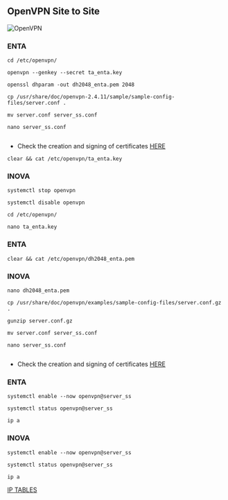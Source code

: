## OpenVPN Site to Site
![OpenVPN](https://user-images.githubusercontent.com/98809671/153732308-4ba48fa6-bc67-4b51-b1be-c8bbe2fe985c.jpg)
### ENTA
```
cd /etc/openvpn/
```

```
openvpn --genkey --secret ta_enta.key
```

```
openssl dhparam -out dh2048_enta.pem 2048
```

```
cp /usr/share/doc/openvpn-2.4.11/sample/sample-config-files/server.conf .
```

```
mv server.conf server_ss.conf
```

```
nano server_ss.conf
```

```

```
* Check the creation and signing of certificates [HERE](https://github.com/rodrigobosilva/ProjectAWS/blob/main/2.%20Part%20A/1.certificates.md)

```
clear && cat /etc/openvpn/ta_enta.key
```
### INOVA
```
systemctl stop openvpn
```

```
systemctl disable openvpn
```

```
cd /etc/openvpn/
```

```
nano ta_enta.key
```
### ENTA
```
clear && cat /etc/openvpn/dh2048_enta.pem
```
### INOVA
```
nano dh2048_enta.pem
```

```
cp /usr/share/doc/openvpn/examples/sample-config-files/server.conf.gz .
```

```
gunzip server.conf.gz
```

```
mv server.conf server_ss.conf
```

```
nano server_ss.conf
```

```

```
* Check the creation and signing of certificates [HERE](https://github.com/rodrigobosilva/ProjectAWS/blob/main/2.%20Part%20A/1.certificates.md)
### ENTA
```
systemctl enable --now openvpn@server_ss
```

```
systemctl status openvpn@server_ss
```

```
ip a
```
### INOVA
```
systemctl enable --now openvpn@server_ss
```

```
systemctl status openvpn@server_ss
```

```
ip a
```


[IP TABLES](https://github.com/rodrigobosilva/ProjectAWS/blob/main/2.%20Part%20A/6.iptables.md)
```

```

```

```

```

```

```

```

```

```

```

```

```

```

```

```

```

```

```

```

```

```

```

```

```

```

```

```

```

```

```

```

```

```

```

```

```

```

```

```

```

```

```

```

```

```

```

```

```

```

```

```

```

```

```

```

```

```

```

```

```

```

```

```

```

```

```

```

```

```

```

```

```

```

```

```

```

```

```

```

```

```

```

```

```

```

```

```

```

```

```

```

```

```

```

```

```

```

```

```

```

```

```

```

```

```

```

```

```

```

```

```


